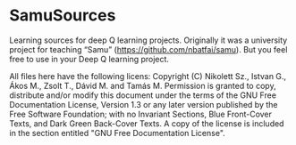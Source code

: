 # SamuSources
Learning sources for deep Q learning projects.
Originally it was a university project for teaching “Samu” (https://github.com/nbatfai/samu).
But you feel free to use in your Deep Q learning project.

All files here have the following licens:
    Copyright (C) Nikolett Sz., Istvan G., Ákos M., Zsolt T., Dávid M. and Tamás M.
    Permission is granted to copy, distribute and/or modify this document
    under the terms of the GNU Free Documentation License, Version 1.3
    or any later version published by the Free Software Foundation;
    with no Invariant Sections, Blue Front-Cover Texts, and Dark Green Back-Cover Texts.
    A copy of the license is included in the section entitled "GNU
    Free Documentation License".

